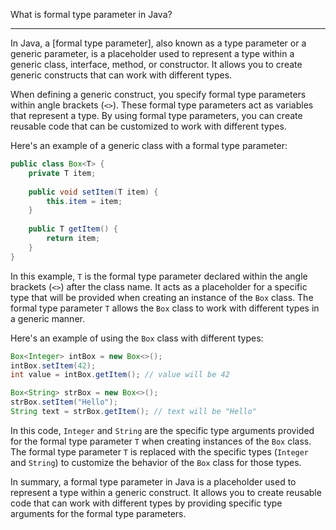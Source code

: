 What is formal type parameter in Java?
___

In Java, a [formal type parameter], also known as a type parameter or a generic parameter, is a placeholder used to represent a type within a generic class, interface, method, or constructor. It allows you to create generic constructs that can work with different types.

When defining a generic construct, you specify formal type parameters within angle brackets (`<>`). These formal type parameters act as variables that represent a type. By using formal type parameters, you can create reusable code that can be customized to work with different types.

Here's an example of a generic class with a formal type parameter:

```java
public class Box<T> {
    private T item;
    
    public void setItem(T item) {
        this.item = item;
    }
    
    public T getItem() {
        return item;
    }
}
```

In this example, `T` is the formal type parameter declared within the angle brackets (`<>`) after the class name. It acts as a placeholder for a specific type that will be provided when creating an instance of the `Box` class. The formal type parameter `T` allows the `Box` class to work with different types in a generic manner.

Here's an example of using the `Box` class with different types:

```java
Box<Integer> intBox = new Box<>();
intBox.setItem(42);
int value = intBox.getItem(); // value will be 42

Box<String> strBox = new Box<>();
strBox.setItem("Hello");
String text = strBox.getItem(); // text will be "Hello"
```

In this code, `Integer` and `String` are the specific type arguments provided for the formal type parameter `T` when creating instances of the `Box` class. The formal type parameter `T` is replaced with the specific types (`Integer` and `String`) to customize the behavior of the `Box` class for those types.

In summary, a formal type parameter in Java is a placeholder used to represent a type within a generic construct. It allows you to create reusable code that can work with different types by providing specific type arguments for the formal type parameters.